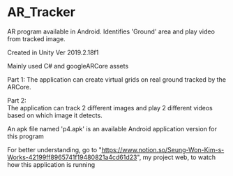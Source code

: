 # AR_Tracker
AR program available in Android. Identifies 'Ground' area and play video from tracked image.

Created in Unity Ver 2019.2.18f1

Mainly used C# and googleARCore assets

Part 1: 
The application can create virtual grids on real ground tracked by the ARCore. 

Part 2:  
The application can track 2 different images and play 2 different videos based on which image it detects.

An apk file named 'p4.apk' is an available Android application version for this program

For better understanding, go to "https://www.notion.so/Seung-Won-Kim-s-Works-42199ff8965741f19480821a4cd61d23", my project web, to watch how this application is running
